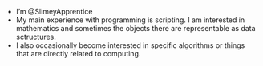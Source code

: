 - I’m @SlimeyApprentice
- My main experience with programming is scripting. I am interested in mathematics and sometimes the objects there are representable as data sctructures.
- I also occasionally become interested in specific algorithms or things that are directly related to computing.

<!---
SlimeyApprentice/SlimeyApprentice is a ✨ special ✨ repository because its `README.md` (this file) appears on your GitHub profile.
You can click the Preview link to take a look at your changes.
--->
